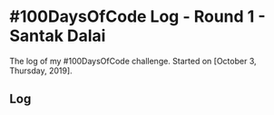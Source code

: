 # #100DaysOfCode Log - Round 1 - Santak Dalai

The log of my #100DaysOfCode challenge. Started on [October 3, Thursday, 2019].

## Log

